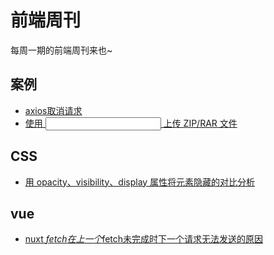# 前端周刊
每周一期的前端周刊来也~

## 案例 
* [axios取消请求](https://github.com/axios/axios#cancellation)
* [使用 <input type=”file”> 上传 ZIP/RAR 文件](https://blog.meathill.com/html/use-input-type-file-upload-zip-rar.html)

## CSS
* [用 opacity、visibility、display 属性将元素隐藏的对比分析](https://segmentfault.com/a/1190000015116392)

## vue

* [nuxt $fetch在上一个$fetch未完成时下一个请求无法发送的原因](https://github.com/nuxt/nuxt.js/blob/917adc06184efd55a48123269b659adb288a3341/packages/vue-app/template/mixins/fetch.client.js#L83-L89)

